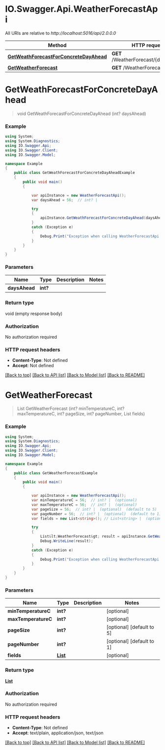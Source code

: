 # IO.Swagger.Api.WeatherForecastApi

All URIs are relative to *http://localhost:5016/api/2.0.0.0*

Method | HTTP request | Description
------------- | ------------- | -------------
[**GetWeathForecastForConcreteDayAhead**](WeatherForecastApi.md#getweathforecastforconcretedayahead) | **GET** /WeatherForecast/{daysAhead} | 
[**GetWeatherForecast**](WeatherForecastApi.md#getweatherforecast) | **GET** /WeatherForecast | 

<a name="getweathforecastforconcretedayahead"></a>
# **GetWeathForecastForConcreteDayAhead**
> void GetWeathForecastForConcreteDayAhead (int? daysAhead)



### Example
```csharp
using System;
using System.Diagnostics;
using IO.Swagger.Api;
using IO.Swagger.Client;
using IO.Swagger.Model;

namespace Example
{
    public class GetWeathForecastForConcreteDayAheadExample
    {
        public void main()
        {

            var apiInstance = new WeatherForecastApi();
            var daysAhead = 56;  // int? | 

            try
            {
                apiInstance.GetWeathForecastForConcreteDayAhead(daysAhead);
            }
            catch (Exception e)
            {
                Debug.Print("Exception when calling WeatherForecastApi.GetWeathForecastForConcreteDayAhead: " + e.Message );
            }
        }
    }
}
```

### Parameters

Name | Type | Description  | Notes
------------- | ------------- | ------------- | -------------
 **daysAhead** | **int?**|  | 

### Return type

void (empty response body)

### Authorization

No authorization required

### HTTP request headers

 - **Content-Type**: Not defined
 - **Accept**: Not defined

[[Back to top]](#) [[Back to API list]](../README.md#documentation-for-api-endpoints) [[Back to Model list]](../README.md#documentation-for-models) [[Back to README]](../README.md)

<a name="getweatherforecast"></a>
# **GetWeatherForecast**
> List<WeatherForecast> GetWeatherForecast (int? minTemperatureC, int? maxTemperatureC, int? pageSize, int? pageNumber, List<string> fields)



### Example
```csharp
using System;
using System.Diagnostics;
using IO.Swagger.Api;
using IO.Swagger.Client;
using IO.Swagger.Model;

namespace Example
{
    public class GetWeatherForecastExample
    {
        public void main()
        {

            var apiInstance = new WeatherForecastApi();
            var minTemperatureC = 56;  // int? |  (optional) 
            var maxTemperatureC = 56;  // int? |  (optional) 
            var pageSize = 56;  // int? |  (optional)  (default to 5)
            var pageNumber = 56;  // int? |  (optional)  (default to 1)
            var fields = new List<string>(); // List<string> |  (optional) 

            try
            {
                List&lt;WeatherForecast&gt; result = apiInstance.GetWeatherForecast(minTemperatureC, maxTemperatureC, pageSize, pageNumber, fields);
                Debug.WriteLine(result);
            }
            catch (Exception e)
            {
                Debug.Print("Exception when calling WeatherForecastApi.GetWeatherForecast: " + e.Message );
            }
        }
    }
}
```

### Parameters

Name | Type | Description  | Notes
------------- | ------------- | ------------- | -------------
 **minTemperatureC** | **int?**|  | [optional] 
 **maxTemperatureC** | **int?**|  | [optional] 
 **pageSize** | **int?**|  | [optional] [default to 5]
 **pageNumber** | **int?**|  | [optional] [default to 1]
 **fields** | [**List<string>**](string.md)|  | [optional] 

### Return type

[**List<WeatherForecast>**](WeatherForecast.md)

### Authorization

No authorization required

### HTTP request headers

 - **Content-Type**: Not defined
 - **Accept**: text/plain, application/json, text/json

[[Back to top]](#) [[Back to API list]](../README.md#documentation-for-api-endpoints) [[Back to Model list]](../README.md#documentation-for-models) [[Back to README]](../README.md)

